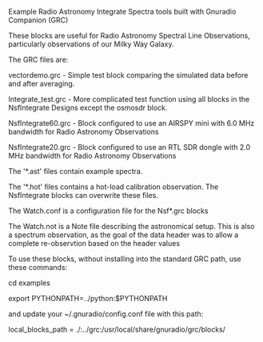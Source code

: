 Example Radio Astronomy Integrate Spectra tools built with Gnuradio Companion (GRC)

These blocks are useful for Radio Astronomy Spectral Line Observations,
particularly observations of our Milky Way Galaxy.

The GRC files are:

vectordemo.grc - Simple test block comparing the simulated data before and after averaging.

Integrate_test.grc - More complicated test function using all blocks in the NsfIntegrate Designs except
the osmosdr block.

NsfIntegrate60.grc - Block configured to use an AIRSPY mini with 6.0 MHz bandwidth for Radio Astronomy Observations

NsfIntegrate20.grc - Block configured to use an RTL SDR dongle with 2.0 MHz bandwidth for Radio Astronomy Observations

The '*.ast' files contain example spectra. 

The '*.hot' files contains a hot-load calibration observation.  The NsfIntegrate blocks can overwrite these files.

The Watch.conf is a configuration file for the Nsf*.grc blocks

The Watch.not is a Note file describing the astronomical setup.  This is also a spectrum observation,
as the goal of the data header was to allow a complete re-observtion based on the header values

To use these blocks, without installing into the standard GRC path, use these commands:

cd examples

export PYTHONPATH=../python:$PYTHONPATH

and update your ~/.gnuradio/config.conf file with this path:

local_blocks_path = ./:../grc:/usr/local/share/gnuradio/grc/blocks/

